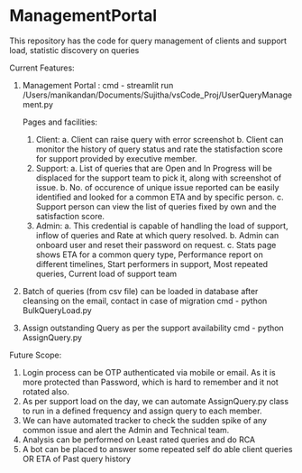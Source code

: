 # ManagementPortal
This repository has the code for query management of clients and support load, statistic discovery on queries 

Current Features:
1. Management Portal :
   cmd - streamlit run /Users/manikandan/Documents/Sujitha/vsCode_Proj/UserQueryManagement.py

   Pages and facilities:
   1. Client:
      a. Client can raise query with error screenshot
      b. Client can monitor the history of query status and rate the statisfaction score for support provided by executive member.
   2. Support:
      a. List of queries that are Open and In Progress will be displaced for the support team to pick it, along with screenshot of issue.
      b. No. of occurence of unique issue reported can be easily identified and looked for a common ETA and by specific person.
      c. Support person can view the list of queries fixed by own and the satisfaction score.
    3. Admin:
       a. This credential is capable of handling the load of support, inflow of queries and Rate at which query resolved.
       b. Admin can onboard user and reset their password on request.
       c. Stats page shows ETA for a common query type, Performance report on different timelines, Start performers in support, Most repeated queries, Current load of support team

3. Batch of queries (from csv file) can be loaded in database after cleansing on the email, contact in case of migration
   cmd - python BulkQueryLoad.py

4. Assign outstanding Query as per the support availability
   cmd - python AssignQuery.py

Future Scope:
1. Login process can be OTP authenticated via mobile or email. As it is more protected than Password, which is hard to remember and it not rotated also.
2. As per support load on the day, we can automate AssignQuery.py class to run in a defined frequency and assign query to each member.
3. We can have automated tracker to check the sudden spike of any common issue and alert the Admin and Technical team.
4. Analysis can be performed on Least rated queries and do RCA
5. A bot can be placed to answer some repeated self do able client queries OR ETA of Past query history
